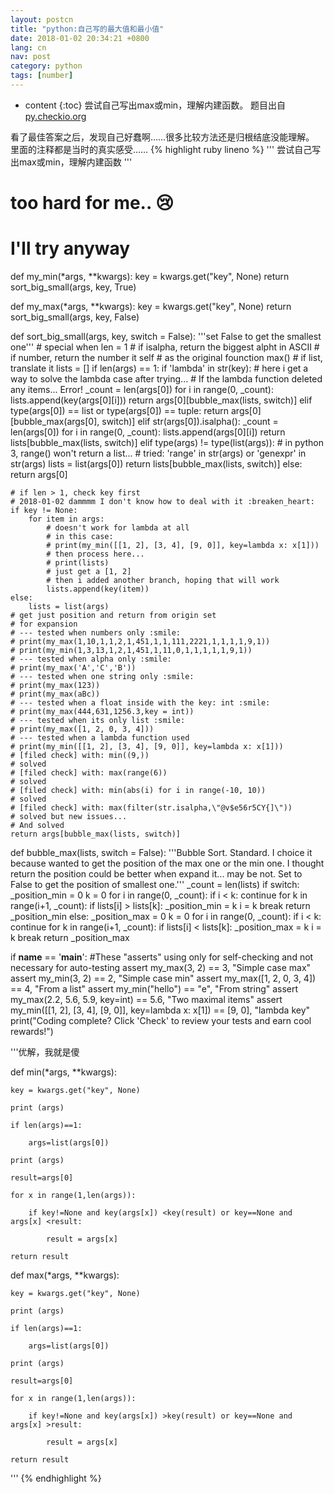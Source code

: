 ```yaml
---
layout: postcn
title: "python:自己写的最大值和最小值"
date: 2018-01-02 20:34:21 +0800
lang: cn
nav: post
category: python
tags: [number]
---
```


* content
{:toc}
尝试自己写出max或min，理解内建函数。
题目出自[py.checkio.org](py.checkio.org)
<!-- more -->
看了最佳答案之后，发现自己好蠢啊……很多比较方法还是归根结底没能理解。
里面的注释都是当时的真实感受……
{% highlight ruby lineno %}
'''
尝试自己写出max或min，理解内建函数
'''

# too hard for me.. :cry:
# I'll try anyway
def my_min(*args, **kwargs):
    key = kwargs.get("key", None)
    return sort_big_small(args, key, True)


def my_max(*args, **kwargs):
    key = kwargs.get("key", None)
    return sort_big_small(args, key, False)


def sort_big_small(args, key, switch = False):
    '''set False to get the smallest one'''
    # special when len = 1
    # if isalpha, return the biggest alpht in ASCII
    # if number, return the number it self # as the original founction max()
    # if list, translate it
    lists = []
    if len(args) == 1:
        if 'lambda' in str(key):
            # here i get a way to solve the lambda case after trying...
            # If the lambda function deleted any items... Error!
            _count = len(args[0])
            for i in range(0, _count):
                lists.append(key(args[0][i]))
            return args[0][bubble_max(lists, switch)]
        elif type(args[0]) == list or type(args[0]) == tuple:
            return args[0][bubble_max(args[0], switch)]
        elif str(args[0]).isalpha():
            _count = len(args[0])
            for i in range(0, _count):
                lists.append(args[0][i])
            return lists[bubble_max(lists, switch)]
        elif type(args) != type(list(args)):
            # in python 3, range() won't return a list...
            # tried: 'range' in str(args) or 'genexpr' in str(args)
            lists = list(args[0])
            return lists[bubble_max(lists, switch)]
        else:
            return args[0]

    # if len > 1, check key first
    # 2018-01-02 dammmm I don't know how to deal with it :breaken_heart:
    if key != None:
        for item in args:
            # doesn't work for lambda at all
            # in this case:
            # print(my_min([[1, 2], [3, 4], [9, 0]], key=lambda x: x[1]))
            # then process here...
            # print(lists)
            # just get a [1, 2]
            # then i added another branch, hoping that will work
            lists.append(key(item))
    else:
        lists = list(args)
    # get just position and return from origin set
    # for expansion
    # --- tested when numbers only :smile:
    # print(my_max(1,10,1,1,2,1,451,1,1,111,2221,1,1,1,1,9,1))
    # print(my_min(1,3,13,1,2,1,451,1,11,0,1,1,1,1,1,9,1))
    # --- tested when alpha only :smile:
    # print(my_max('A','C','B'))
    # --- tested when one string only :smile:
    # print(my_max(123))
    # print(my_max(aBc))
    # --- tested when a float inside with the key: int :smile:
    # print(my_max(444,631,1256.3,key = int))
    # --- tested when its only list :smile:
    # print(my_max([1, 2, 0, 3, 4]))
    # --- tested when a lambda function used
    # print(my_min([[1, 2], [3, 4], [9, 0]], key=lambda x: x[1]))
    # [filed check] with: min((9,))
    # solved
    # [filed check] with: max(range(6))
    # solved
    # [filed check] with: min(abs(i) for i in range(-10, 10))
    # solved
    # [filed check] with: max(filter(str.isalpha,\"@v$e56r5CY{]\"))
    # solved but new issues...
    # And solved
    return args[bubble_max(lists, switch)]


def bubble_max(lists, switch = False):
    '''Bubble Sort. Standard.
    I choice it because wanted to get the position of the max one or the min one.
    I thought return the position could be better when expand it... may be not.
    Set to False to get the position of smallest one.'''
    _count = len(lists)
    if switch:
        _position_min = 0
        k = 0
        for i in range(0, _count):
            if i < k:
                continue
            for k in range(i+1, _count):
                if lists[i] > lists[k]:
                    _position_min = k
                    i = k
                    break
        return _position_min
    else:
        _position_max = 0
        k = 0
        for i in range(0, _count):
           if i < k:
               continue
           for k in range(i+1, _count):
               if lists[i] < lists[k]:
                   _position_max = k
                   i = k
                   break
        return _position_max

if __name__ == '__main__':
    #These "asserts" using only for self-checking and not necessary for auto-testing
    assert my_max(3, 2) == 3, "Simple case max"
    assert my_min(3, 2) == 2, "Simple case min"
    assert my_max([1, 2, 0, 3, 4]) == 4, "From a list"
    assert my_min("hello") == "e", "From string"
    assert my_max(2.2, 5.6, 5.9, key=int) == 5.6, "Two maximal items"
    assert my_min([[1, 2], [3, 4], [9, 0]], key=lambda x: x[1]) == [9, 0], "lambda key"
    print("Coding complete? Click 'Check' to review your tests and earn cool rewards!")


'''优解，我就是傻

def min(*args, **kwargs):

    key = kwargs.get("key", None)

    print (args)

    if len(args)==1: 

        args=list(args[0]) 

    print (args)

    result=args[0]

    for x in range(1,len(args)):

        if key!=None and key(args[x]) <key(result) or key==None and args[x] <result: 

            result = args[x]

    return result

    



def max(*args, **kwargs):

    key = kwargs.get("key", None)

    print (args)

    if len(args)==1: 

        args=list(args[0]) 

    print (args)

    result=args[0]

    for x in range(1,len(args)):

        if key!=None and key(args[x]) >key(result) or key==None and args[x] >result: 

            result = args[x]

    return result
'''
{% endhighlight %}